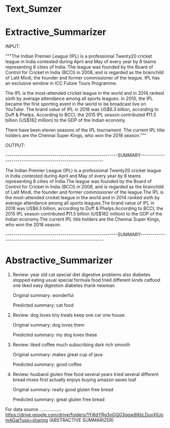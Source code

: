 # Text_Sumzer
# Extractive_Summarizer

INPUT:

"""The Indian Premier League (IPL) is a professional Twenty20 cricket league in India contested during April and May of every year by 8 teams representing 8 cities of India. The league was founded by the Board of Control for Cricket in India (BCCI) in 2008, and is regarded as the brainchild of Lalit Modi, the founder and former commissioner of the league. IPL has an exclusive window in ICC Future Tours Programme.

The IPL is the most-attended cricket league in the world and in 2014 ranked sixth by average attendance among all sports leagues. In 2010, the IPL became the first sporting event in the world to be broadcast live on YouTube. The brand value of IPL in 2018 was US$6.3 billion, according to Duff & Phelps. According to BCCI, the 2015 IPL season contributed ₹11.5 billion (US$182 million) to the GDP of the Indian economy.

There have been eleven seasons of the IPL tournament. The current IPL title holders are the Chennai Super Kings, who won the 2018 season."""


OUTPUT:
 
 -------------------------------------------------------SUMMARY------------------------------------------------------------

The Indian Premier League (IPL) is a professional Twenty20 cricket league in India contested during April and May of every year by 8 teams representing 8 cities of India.The league was founded by the Board of Control for Cricket in India (BCCI) in 2008, and is regarded as the brainchild of Lalit Modi, the founder and former commissioner of the league.The IPL is the most-attended cricket league in the world and in 2014 ranked sixth by average attendance among all sports leagues.The brand value of IPL in 2018 was US$6.3 billion, according to Duff & Phelps.According to BCCI, the 2015 IPL season contributed ₹11.5 billion (US$182 million) to the GDP of the Indian economy.The current IPL title holders are the Chennai Super Kings, who won the 2018 season.
 
 -------------------------------------------------------SUMMARY------------------------------------------------------------
# Abstractive_Summarizer

1) Review: year old cat special diet digestive problems also diabetes stopped eating usual special formula food tried different kinds catfood one liked easy digestion diabetes thank newman 

   Original summary: wonderful 

   Predicted summary:  cat food



2) Review: dog loves tiny treats keep one car one house 

   Original summary: dog loves them 

   Predicted summary:  my dog loves these



3) Review: liked coffee much subscribing dark rich smooth 

   Original summary: makes great cup of java 

   Predicted summary:  good coffee



4) Review: husband gluten free food several years tried several different bread mixes first actually enjoys buying amazon saves loaf 

   Original summary: really good gluten free bread 

   Predicted summary:  great gluten free bread


For data source ................. https://drive.google.com/drive/folders/1Yj6dYRg3nGQG3qgw9XbLDuvXIUomAGat?usp=sharing (ABSTRACTIVE SUMMARIZER)

